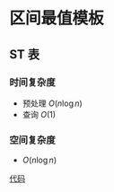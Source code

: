 # 区间最值模板

## ST 表

### 时间复杂度
* 预处理 $O(n \log{n})$
* 查询 $O(1)$

### 空间复杂度
* $O(n \log{n})$

[代码](src/RMQ_ST.h)
